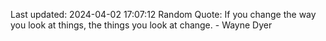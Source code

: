 Last updated: 2024-04-02 17:07:12
Random Quote: If you change the way you look at things, the things you look at change. - Wayne Dyer